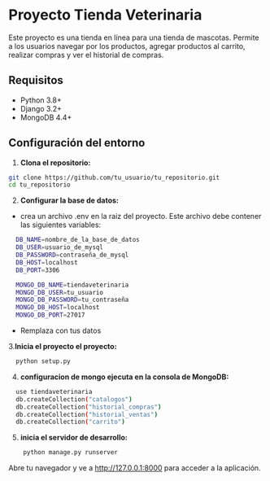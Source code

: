 # Proyecto Tienda Veterinaria

Este proyecto es una tienda en línea para una tienda de mascotas. Permite a los usuarios navegar por los productos, agregar productos al carrito, realizar compras y ver el historial de compras.

## Requisitos

- Python 3.8+
- Django 3.2+
- MongoDB 4.4+

## Configuración del entorno

1. **Clona el repositorio:**

```bash
git clone https://github.com/tu_usuario/tu_repositorio.git
cd tu_repositorio
```

2. **Configurar la base de datos:**
- crea un archivo .env en la raiz del proyecto. Este archivo debe contener las siguientes variables:

```bash
  DB_NAME=nombre_de_la_base_de_datos
  DB_USER=usuario_de_mysql
  DB_PASSWORD=contraseña_de_mysql
  DB_HOST=localhost
  DB_PORT=3306

  MONGO_DB_NAME=tiendaveterinaria
  MONGO_DB_USER=tu_usuario
  MONGO_DB_PASSWORD=tu_contraseña
  MONGO_DB_HOST=localhost
  MONGO_DB_PORT=27017
```

- Remplaza con tus datos

3.**Inicia el proyecto el proyecto:**

```bash
  python setup.py
```

4. **configuracion de mongo ejecuta en la consola de MongoDB:**

```bash
  use tiendaveterinaria
  db.createCollection("catalogos")
  db.createCollection("historial_compras")
  db.createCollection("historial_ventas")
  db.createCollection("carrito")
```

5. **inicia el servidor de desarrollo:**

```bash 
    python manage.py runserver
```

Abre tu navegador y ve a http://127.0.0.1:8000 para acceder a la aplicación.
